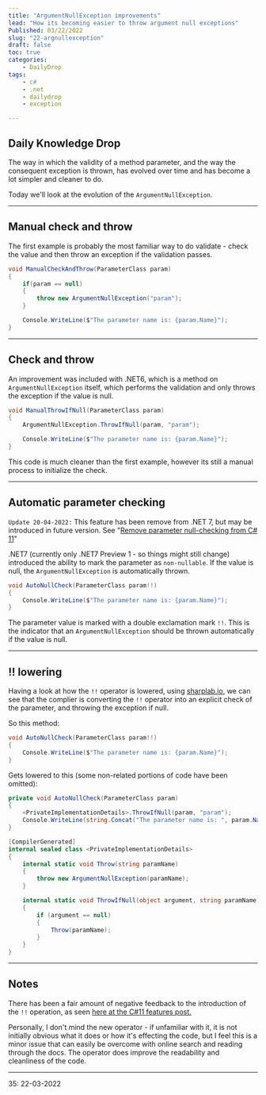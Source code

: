 ```yaml
---
title: "ArgumentNullException improvements"
lead: "How its becoming easier to throw argument null exceptions"
Published: 03/22/2022
slug: "22-argnullexception"
draft: false
toc: true
categories:
    - DailyDrop
tags:
    - c#
    - .net
    - dailydrop
    - exception

---
```


## Daily Knowledge Drop

The way in which the validity of a method parameter, and the way the consequent exception is thrown, has evolved over time and has become a lot simpler and cleaner to do.

Today we'll look at the evolution of the `ArgumentNullException`.

---

## Manual check and throw

The first example is probably the most familiar way to do validate - check the value and then throw an exception if the validation passes.

``` csharp
void ManualCheckAndThrow(ParameterClass param)
{
    if(param == null)
    {
        throw new ArgumentNullException("param");
    }

    Console.WriteLine($"The parameter name is: {param.Name}");
}
```

---

## Check and throw

An improvement was included with .NET6, which is a method on `ArgumentNullException` itself, which performs the validation and only throws the exception if the value is null.

``` csharp
void ManualThrowIfNull(ParameterClass param)
{
    ArgumentNullException.ThrowIfNull(param, "param");

    Console.WriteLine($"The parameter name is: {param.Name}");
}
```

This code is much cleaner than the first example, however its still a manual process to initialize the check.

---

## Automatic parameter checking

`Update 20-04-2022:` This feature has been remove from .NET 7, but may be introduced in future version. See "[Remove parameter null-checking from C# 11](https://devblogs.microsoft.com/dotnet/csharp-11-preview-updates/#remove-parameter-null-checking-from-c-11)"  

.NET7 (currently only .NET7 Preview 1 - so things might still change) introduced the ability to mark the parameter as `non-nullable`. If the value is null, the `ArgumentNullException` is automatically thrown.

``` csharp
void AutoNullCheck(ParameterClass param!!)
{
    Console.WriteLine($"The parameter name is: {param.Name}");
}
```

The parameter value is marked with a double exclamation mark `!!`. This is the indicator that an `ArgumentNullException` should be thrown automatically if the value is null.

---

## !! lowering

Having a look at how the `!!` operator is lowered, using [sharplab.io](https://sharplab.io), we can see that the complier is converting the `!!` operator into an explicit check of the parameter, and throwing the exception if null.

So this method:

``` csharp
void AutoNullCheck(ParameterClass param!!)
{
    Console.WriteLine($"The parameter name is: {param.Name}");
}
```

Gets lowered to this (some non-related portions of code have been omitted):

``` csharp
private void AutoNullCheck(ParameterClass param)
{
    <PrivateImplementationDetails>.ThrowIfNull(param, "param");
    Console.WriteLine(string.Concat("The parameter name is: ", param.Name));
}

[CompilerGenerated]
internal sealed class <PrivateImplementationDetails>
{
    internal static void Throw(string paramName)
    {
        throw new ArgumentNullException(paramName);
    }

    internal static void ThrowIfNull(object argument, string paramName)
    {
        if (argument == null)
        {
            Throw(paramName);
        }
    }
}
```

---

## Notes

There has been a fair amount of negative feedback to the introduction of the `!!` operation, as seen [here at the C#11 features post.](https://devblogs.microsoft.com/dotnet/early-peek-at-csharp-11-features/)

Personally, I don't mind the new operator - if unfamiliar with it, it is not initially obvious what it does or how it's effecting the code, but I feel this is a minor issue that can easily be overcome with online search and reading through the docs. The operator does improve the readability and cleanliness of the code.


---

<?# DailyDrop ?>35: 22-03-2022<?#/ DailyDrop ?>
